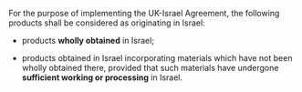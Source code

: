 For the purpose of implementing the UK-Israel Agreement, the following products shall be considered as originating in Israel:

- products **wholly obtained** in Israel;

- products obtained in Israel incorporating materials which have not been wholly obtained there, provided that such materials have undergone **sufficient working or processing** in Israel.
